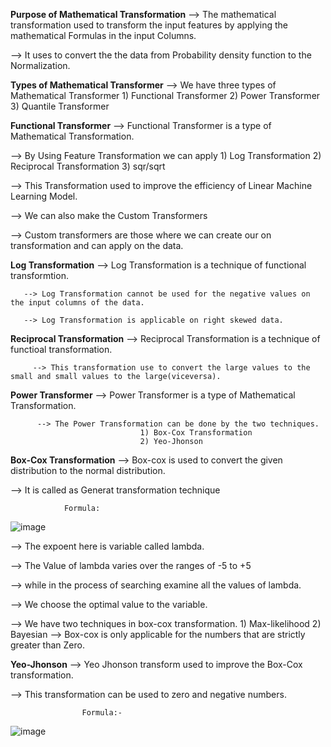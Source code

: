 **Purpose of Mathematical Transformation**
--> The mathematical transformation used to transform the input features by applying the mathematical  Formulas in the input Columns.

--> It uses to convert the the data from Probability density function to the Normalization.

**Types of Mathematical Transformer**
--> We have three types of Mathematical Transformer
                1) Functional Transformer
                2) Power Transformer
                3) Quantile Transformer

**Functional Transformer**
--> Functional Transformer is a type of Mathematical Transformation.


--> By Using  Feature Transformation we can apply
                 1) Log Transformation
                 2) Reciprocal Transformation
                 3) sqr/sqrt

--> This Transformation used to improve the efficiency of Linear Machine Learning Model.

--> We can also make the Custom Transformers

--> Custom transformers are those where we can create our on transformation and can apply on the data.

**Log Transformation**
       --> Log Transformation is a technique of functional transformtion.
       
       --> Log Transformation cannot be used for the negative values on the input columns of the data.

       --> Log Transformation is applicable on right skewed data.

**Reciprocal Transformation**
         --> Reciprocal Transformation is a technique of functioal  transformation.
         
         --> This transformation use to convert the large values to the small and small values to the large(viceversa).
         
**Power Transformer**
          --> Power Transformer is a type of Mathematical Transformation.

          --> The Power Transformation can be done by the two techniques.
                                 1) Box-Cox Transformation
                                 2) Yeo-Jhonson
**Box-Cox Transformation**
--> Box-cox is used to convert the given distribution to the normal distribution.

--> It is called as Generat transformation technique

                Formula:

  ![image](https://github.com/mudith-nahata/Mathematical-Transformer/assets/96544398/fb2f6ae3-b918-43ec-8d70-9680a9d5c8fd)

--> The expoent here is variable called lambda.

--> The Value of lambda varies over the ranges of -5 to +5

--> while in the process of searching examine all the values of lambda.

--> We choose the optimal value to the variable.

--> We have two techniques in box-cox transformation.
              1) Max-likelihood
              2) Bayesian
--> Box-cox is only applicable for the numbers that are strictly greater than Zero.


**Yeo-Jhonson**
--> Yeo Jhonson transform used to improve the Box-Cox transformation.

--> This transformation can be used to zero and negative numbers.

                    Formula:-
                    
  ![image](https://github.com/mudith-nahata/Mathematical-Transformer/assets/96544398/91c8af3d-b2f8-47e4-9a69-fe11f82e721d)
  


